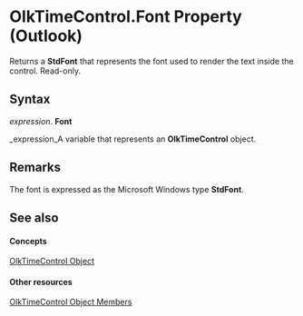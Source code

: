 
# OlkTimeControl.Font Property (Outlook)

Returns a  **StdFont** that represents the font used to render the text inside the control. Read-only.


## Syntax

 _expression_. **Font**

 _expression_A variable that represents an  **OlkTimeControl** object.


## Remarks

The font is expressed as the Microsoft Windows type  **StdFont**.


## See also


#### Concepts


 [OlkTimeControl Object](b23f1741-b920-0caf-d4be-9892d8f2ae07.md)
#### Other resources


 [OlkTimeControl Object Members](4a9d0ec3-40b4-c40c-8774-ba8aa1f092e3.md)
